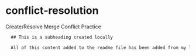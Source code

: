 # conflict-resolution
Create/Resolve Merge Conflict Practice

```md
  ## This is a subheading created locally

  All of this content added to the readme file has been added from my local Git repository.
  ```